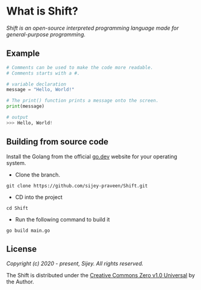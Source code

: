 # What is Shift?

*Shift is an open-source interpreted programming language made for general-purpose programming.*

## Example

```py
# Comments can be used to make the code more readable.
# Comments starts with a #.

# variable declaration
message = "Hello, World!"

# The print() function prints a message onto the screen.
print(message)

# output
>>> Hello, World!
```

<!-- ## Future Goals

- Make it more convenient. -->

## Building from source code

Install the Golang from the official [go.dev](https://go.dev/) website for your operating system.

- Clone the branch.
```
git clone https://github.com/sijey-praveen/Shift.git
```

- CD into the project
```
cd Shift
```

- Run the following command to build it
```
go build main.go
```

## License

*Copyright (c) 2020 - present, Sijey. All rights reserved.*

The Shift is distributed under the [Creative Commons Zero v1.0 Universal](https://creativecommons.org/) by the Author.
